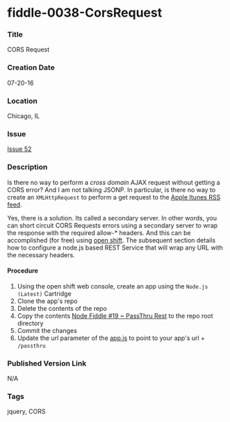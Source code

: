 fiddle-0038-CorsRequest
======

### Title

CORS Request

### Creation Date

07-20-16


### Location

Chicago, IL


### Issue

[Issue 52](https://github.com/bradyhouse/house/issues/52)


### Description

Is there no way to perform a _cross domain_ AJAX request without getting a CORS error?  And I am not talking JSONP.
In particular, is there no way to create an `XMLHttpRequest` to perform a get request to the [Apple Itunes RSS feed](https://itunes.apple.com/WebObjects/MZStore.woa/wpa/MRSS/featuredalbums/sf=143441/limit=100/genre=20/explicit=true/rss.xml).

Yes, there is a solution.  Its called a secondary server.  In other words, you can short circuit CORS Requests
errors using a secondary server to wrap the response with the required allow-* headers.  And this can
be accomplished (for free) using [open shift](https://www.openshift.com/).  The subsequent section details how to
configure a node.js based REST Service that will wrap any URL with the necessary headers.


#### Procedure

1.  Using the open shift web console, create an app using the `Node.js (Latest)` Cartridge
2.  Clone the app's repo
3.  Delete the contents of the repo
4.  Copy the contents [Node Fiddle #19 ~ PassThru Rest](../../node/fiddle-0019-PassThruRest) to the repo root directory
5.  Commit the changes
6.  Update the url parameter of the [app.js](app.js) to point to your app's url + `/passthru`


### Published Version Link

N/A


### Tags

jquery, CORS

